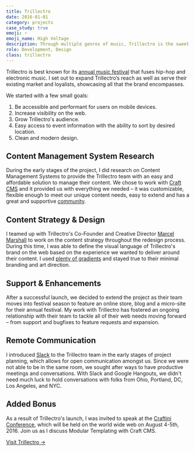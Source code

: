 ```yaml
---
title: Trillectro
date: 2016-01-01
category: projects
case_study: true
emoji: ⚡️
emoji_name: High Voltage
description: Through multiple genres of music, Trillectro is the sweet spot where cultures converge.
role: Development, Design
class: trillectro
---
```


Trillectro is best known for its [annual music festival](https://en.wikipedia.org/wiki/Trillectro_Music_Festival) that fuses hip-hop and electronic music. I set out to expand Trillectro’s reach as well as serve their existing market and loyalists, showcasing all that the brand encompasses.

We started with a few small goals:

1. Be accessible and performant for users on mobile devices.
1. Increase visibility on the web.
1. Grow Trillectro's audience.
1. Easy access to event information with the ability to sort by desired location.
1. Clean and modern design.

## Content Management System Research

During the early stages of the project, I did research on Content Management Systems to provide the Trillectro team with an easy and affordable solution to manage their content. We chose to work with [Craft CMS](https://craftcms.com/) and it provided us with everything we needed – it was customizable, flexible enough to meet our unique content needs, easy to extend and has a great and supportive [community](https://craftcms.com/community).

## Content Strategy &amp; Design

I teamed up with Trillectro's Co-Founder and Creative Director [Marcel Marshall](https://www.linkedin.com/in/martydctobc) to work on the content strategy throughout the redesign process. During this time, I was able to define the visual language of Trillectro's brand on the web based on the experience we wanted to deliver around their content. I used [plenty of gradients](../../writing/gradient-text-borders-and-backgrounds-for-buttons/) and stayed true to their minimal branding and art direction.

## Support &amp; Enhancements

After a successful launch, we decided to extend the project as their team moves into festival season to feature an online store, blog and a micro-site for their annual festival. My work with Trillectro has fostered an ongoing relationship with their team to tackle all of their web needs moving forward – from support and bugfixes to feature requests and expansion.

## Remote Communication

I introduced [Slack](https://slack.com) to the Trillectro team in the early stages of project planning, which allows for open communication amongst us. Since we were not able to be in the same room, we sought after ways to have productive meetings and conversations. With Slack and Google Hangouts, we didn't need much luck to hold conversations with folks from Ohio, Portland, DC, Los Angeles, and NYC.

## Added Bonus

As a result of Trillectro's launch, I was invited to speak at the [Craftini Conference](https://craftini.net/), which will be held on the world wide web on August 4-5th, 2016. Join us as I discuss Modular Templating with Craft CMS.

<a href="http://trillectro.com" alt="Trillectro.com" class="white no-underline">Visit Trillectro &#8594;</a>
